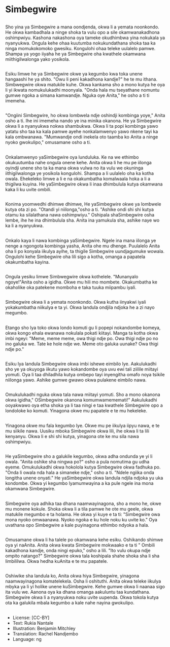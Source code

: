 # Simbegwire

##
Sho yina ya Simbegwire a mana oondjenda, okwa li a yemata noonkondo. He okwa kambadhala a ninge shoka ta vulu opo a sile okamwanakadhona oshimpwiyu. Kashona nakashona oya tameke okudhimbwa yina nokukala ya nyanyukwa. Ongula kehe ohaa kuutumba nokukundathana shoka taa ka ninga momukokomoko gwesiku. Kongulohi ohaa teleke uulalelo pamwe. Shampa ya yogo iiyaha he ya Simbegwire oha kwathele okamwana miithigilwalonga yako yosikola.

##
Esiku limwe he ya Simbegwire okwe ya kegumbo kwa toka unene hangaashi he ya shito. "Owu li peni kakadhona kandje?" he te mu ithana. Simbwegwire okwa matukile kuhe. Okwa kankama sho a mono kutya he oya li yi ikwata nomukulukadhi moonyala. "Onda hala mu tseyathane nomuntu gumwe ngoka a simana kamwandje. Nguka oye Anita," he osho a ti ti imemeha.

##
"Ongiini Simbegwire, ho okwa lombwela ndje oshindji kombinga yoye," Anita osho a ti. Ihe ini imemeha nando ye ina minika okanona. He ya Simbegwire okwa li a nyanyukwa nokwa shambukwa. Okwa li ta popi kombinga yawo yatatu sho taa ka kala pamwe ayehe nonkalamwenyo yawo nkene tayi ka kala ombwanawa. "Mumwandje ondi inekela oto taamba ko Anita a ninge nyoko gwokulipo," omusamane osho a ti.

##
Onkalamwenyo yaSimbegwire oya lunduluka. Ke na we ethimbo okukuutumba nahe ongula onene kehe. Anita okwa li he mu pe iilonga oyindji unene sho ta ka mana okwa vulwa no ita vulu we okuninga iithigilwalonga ye yosikola kongulohi. Shampa a li uulalelo oha ka kotha owala. Ehekeleko limwe a li e na okakumbatha komalwaala hoka a li a thigilwa kuyina. He yaSimbegwire okwa li inaa dhimbulula kutya okamwana kaka li ku uvite ombili.

##
Konima yoomwedhi dhimwe dhimwe, He yaSimbegwire okwe ya lombwele kutya ota zi po. "Otandi yi niilonga,"osho a ti. "Ashike ondi shi shi kutya otamu ka silalathana nawa oshimpwiyu." Oshipala shaSimbegwire osha lembe, ihe he ina dhimbulula sha. Anita ina yamukula sha, ashike naye wo ka li a nyanyukwa.

##
Onkalo kaya li nawa kombinga yaSimbegwire. Ngele ina mana iilonga ye nenge a ngongota kombinga yasha, Anita ohe mu dhenge. Puulalelo Anita oha li po konyala iikulya ayihe, ta thigile Simbegwire uundjagumuke wowala. Ongulohi kehe Simbegwire oha lili sigo a kotha, omanga a papatela okakumbatha kayina.

##
Ongula yesiku limwe Simbwegwire okwa kothelele. "Munanyalo ngoye!"Anita osho a igidha. Okwe mu hili mo mombete. Okakumbatha ke okaholike oka patekene momboha e taka tuuka miipambu iyali.

##
Simbegwire okwa li a yemata noonkondo. Okwa kutha iinyakwi iyali yokakumbatha niikulya e ta yi. Okwa landula ondjila ndjoka he a zi nayo megumbo.

##
Etango sho lya toko okwa londo komuti gu li popepi nokandombe komeya, okwa kongo ehala ewanawa nokulala pokati kiitayi. Manga ta kotha okwa imbi ngeyi: "Meme, meme meme, owa thigi ndje po. Owa thigi ndje po no ino galuka we. Tate ke hole ndje we. Meme oto galuka uunake? Owa thigi ndje po."

##
Esiku lya landula Simbegwire okwa imbi ishewe eimbilo lye. Aakulukadhi sho ye ya okuyoga iikutu yawo kokandombe oya uvu ewi tali ziilile miitayi yomuti. Oya li taa dhiladhila kutya ombepo tayi inyengitha omafo noya tsikile niilonga yawo. Ashike gumwe gwawo okwa pulakene eimbilo nawa.

##
Omukulukadhi nguka okwa tala nawa miitayi yomuti. Sho a mono okanona okwa igidha," OSimbegwire okanona komumwamememati!"
Aakulukadhi ooyakwawo oya etha shoka ya li taa ningi e taa kwathele Simbegwire opo a londoloke ko komuti. Yinagona okwe mu papatele e te mu hekeleke.

##
Yinagona okwe mu fala kegumbo lye. Okwe mu pe iikulya iipyu nawa, e te mu siikile nawa. Uusiku mboka Simbegwire okwa lili, ihe okwa li ta lili kenyanyu. Okwa li e shi shi kutya, yinagona ote ke mu sila nawa oshimpwiyu.

##
He yaSimbegwire sho a galukile kegumbo, okwa adha ondunda ye yi li owala. "Anita oshike sha ningwa po?" osho a pula nomutima gu udha eyeme. Omukulukadhi okwa hokolola kutya Simbegwire okwa fadhuka po. "Onda li owala nda hala a simaneke ndje," osho a ti. "Ndele ngiika onda longitha unene onyati."
He yaSimbegwire okwa landula ndjila ndjoka yu uka kondombe. Okwa yi kegumbo lyamumwayina a ka pule ngele ina mona okamwana Simbegwire.

##
Simbegwire oya adhika taa dhana naamwayinagona, sho a mono he, okwe mu monene kokule. Shoka okwa li a tila pamwe he ote mu geele, okwa matukile megumbo e ta holama. He okwa yi kuye e ta ti: "Simbegwire owa mona nyoko omwaanawa. Nyoko ngoka e ku hole noku ku uvite ko." Oya uvathana opo Simbegwire a kale puyinagona ethimbo ndyoka a hala.

##
Omusamane okwa li ha talele po okamwana kehe esiku. Oshikando shimwe oya yi naAnita. Anita okwa kwata Simbegwire mokwaako e ta ti " Ombili kakadhona kandje, onda ningi epuko," osho a lili. "Ito vulu okupa ndje ompito natango?" Simbegwire okwa tala koshipala shahe shoka sha li sha limbililwa. Okwa hedha kuAnita e te mu papatele.

##
Oshiwike sha landula ko, Anita okwa hiya Simbegwire, yinagona naamwayinagona komatelekela. Osha li oshituthi. Anita okwa teleke iikulya mbyka ya li yi holike unene kuSimbegwire. Kehe gumwe okwa li naanaa sigo ita vulu we. Aanona oya ka dhana omanga aakuluntu taa kundathana. Simbegwire okwa li a nyanyukwa noku uvite uupenda. Okwa tokola kutya ota ka galukila mbala kegumbo a kale nahe nayina gwokulipo.

##
* License: [CC-BY]
* Text: Rukia Nantale
* Illustration: Benjamin Mitchley
* Translation: Rachel Nandjembo
* Language: ng
